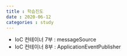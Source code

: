 ```yaml
---
title : 학습진도
date : 2020-06-12
categories : study
---
```

+ IoC 컨테이너 7부 : messageSource
+ IoC 컨테이너 8부 : ApplicationEventPublisher
